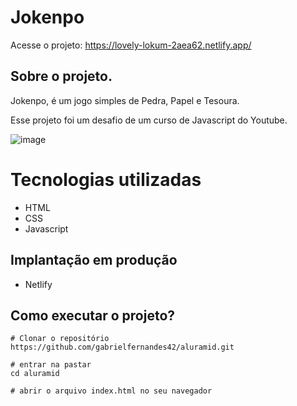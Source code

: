 # Jokenpo

Acesse o projeto: https://lovely-lokum-2aea62.netlify.app/

## Sobre o projeto.

Jokenpo, é um jogo simples de Pedra, Papel e Tesoura. 

Esse projeto foi um desafio de um curso de Javascript do Youtube. 

![image](https://user-images.githubusercontent.com/112595912/217106478-3e290ad1-55f9-4735-8f4c-bb5724c35b56.png)


# Tecnologias utilizadas
- HTML
- CSS
- Javascript

## Implantação em produção
- Netlify

## Como executar o projeto? 

```
# Clonar o repositório
https://github.com/gabrielfernandes42/aluramid.git

# entrar na pastar
cd aluramid

# abrir o arquivo index.html no seu navegador
```


